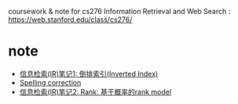 coursework & note for cs276 Information Retrieval and Web Search : https://web.stanford.edu/class/cs276/


# note

- [信息检索(IR)笔记1: 倒排索引(Inverted Index)](https://zouzhitao.github.io/posts/inverted-index/)
- [Spelling correction](/note/spelling-corrector.md)
- [信息检索(IR)笔记2: Rank: 基于概率的rank model](https://zouzhitao.github.io/posts/rank-model-based-prob/)
